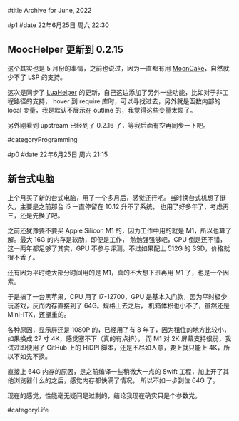 #title Archive for June, 2022

#p1
#date 22年6月25日 周六 22:30

## MoocHelper 更新到 0.2.15

这个其实也是 5 月份的事情，之前也说过，因为一直都有用 [MoonCake](https://github.com/lalawue/mooncake)，自然就少不了
LSP 的支持。

这次是同步了 [LuaHelper](https://github.com/Tencent/LuaHelper) 的更新，自己这边添加了另外一些功能，比如对于非工程路径的支持，
hover 到 require 库时，可以寻找过去，另外就是函数内部的 local 变量，我是默认不展示在 outline 的，我觉得这些变量太烦了。

另外刚看到 upstream 已经到了 0.2.16 了，等我后面有空再同步一下吧。

#categoryProgramming


#p0
#date 22年6月25日 周六 21:15

## 新台式电脑

上个月买了新的台式电脑，用了一个多月后，感觉还行吧。当时换台式机想了挺久，主要是之前那台 i5 一直停留在 10.12 升不了系统，
也用了好多年了，考虑再三，还是先换了吧。

之前还犹豫要不要买 Apple Silicon M1 的，因为工作中用的就是 M1，所以也算了解。最大 16G 的内存是软肋，即便是工作，
勉勉强强够吧，CPU 倒是还不错，这一两年都足够了其实，GPU 不参与评测。不过如果配上 512G 的 SSD，价格就很不香了。

还有因为平时绝大部分时间用的是 M1，真的不大想下班再用 M1 了，也是一个因素。

于是搞了一台黑苹果，CPU 用了 i7-12700，GPU 是基本入门款，因为平时极少玩游戏，反而内存直接到了 64G。规格上去之后，
机箱体积也小不了，虽然还是 Mini-ITX，还挺重的。

各种原因，显示屏还是 1080P 的，已经用了有 8 年了，因为租住的地方比较小，如果换成 27 寸 4K，感觉塞不下（真的有点挤），
而 M1 对 2K 屏幕支持很弱，我试过即便用了 GitHub 上的 HiDPI 脚本，还是不尽如人意，要上就只能上 4K，所以不如先不换。

直接上 64G 内存的原因，是之前编译一些稍微大一点的 Swift 工程，加上开了其他浏览器什么的之后，感觉内存都快满了情况，
所以不如一步到位 64G 了。

现在的感觉，性能毫无疑问是过剩的，结论我现在确实只是个参数党。

#categoryLife
